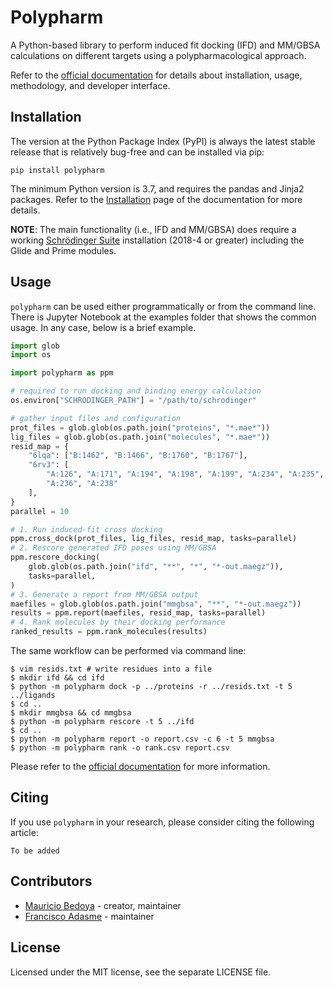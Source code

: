 # Polypharm

A Python-based library to perform induced fit docking (IFD) and MM/GBSA
calculations on different targets using a polypharmacological approach.

Refer to the [official documentation](http://polypharm.rtfd.io/) for
details about installation, usage, methodology, and developer interface.

## Installation

The version at the Python Package Index (PyPI) is always the latest
stable release that is relatively bug-free and can be installed via pip:

```shell
pip install polypharm
```

The minimum Python version is 3.7, and requires the pandas and Jinja2
packages. Refer to the [Installation](http://polypharm.rtfd.io/) page of
the documentation for more details.

**NOTE**: The main functionality (i.e., IFD and MM/GBSA) does require a
working [Schrödinger Suite](https://schrodinger.com) installation (2018-4 or
greater) including the Glide and Prime modules.

## Usage

`polypharm` can be used either programmatically or from the command
line. There is Jupyter Notebook at the examples folder that shows the
common usage. In any case, below is a brief example.

```python
import glob
import os

import polypharm as ppm

# required to run docking and binding energy calculation
os.environ["SCHRODINGER_PATH"] = "/path/to/schrodinger"

# gather input files and configuration
prot_files = glob.glob(os.path.join("proteins", "*.mae*"))
lig_files = glob.glob(os.path.join("molecules", "*.mae*"))
resid_map = {
    "6lqa": ["B:1462", "B:1466", "B:1760", "B:1767"],
    "6rv3": [
        "A:126", "A:171", "A:194", "A:198", "A:199", "A:234", "A:235",
        "A:236", "A:238"
    ],
}
parallel = 10

# 1. Run induced-fit cross docking
ppm.cross_dock(prot_files, lig_files, resid_map, tasks=parallel)
# 2. Rescore generated IFD poses using MM/GBSA
ppm.rescore_docking(
    glob.glob(os.path.join("ifd", "**", "*", "*-out.maegz")),
    tasks=parallel,
)
# 3. Generate a report from MM/GBSA output
maefiles = glob.glob(os.path.join("mmgbsa", "**", "*-out.maegz"))
results = ppm.report(maefiles, resid_map, tasks=parallel)
# 4. Rank molecules by their docking performance
ranked_results = ppm.rank_molecules(results)
```

The same workflow can be performed via command line:

```shell
$ vim resids.txt # write residues into a file
$ mkdir ifd && cd ifd
$ python -m polypharm dock -p ../proteins -r ../resids.txt -t 5 ../ligands
$ cd ..
$ mkdir mmgbsa && cd mmgbsa
$ python -m polypharm rescore -t 5 ../ifd
$ cd ..
$ python -m polypharm report -o report.csv -c 6 -t 5 mmgbsa
$ python -m polypharm rank -o rank.csv report.csv
```

Please refer to the [official documentation](http://polypharm.rtfd.io)
for more information.

## Citing

If you use `polypharm` in your research, please consider citing the
following article:

    To be added

## Contributors

- [Mauricio Bedoya](https://github.com/maurobedoya) - creator,
  maintainer
- [Francisco Adasme](https://github.com/franciscoadasme) - maintainer

## License

Licensed under the MIT license, see the separate LICENSE file.
